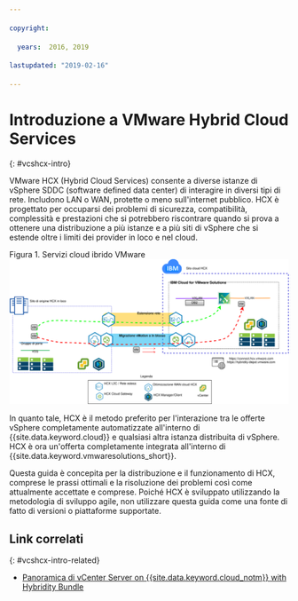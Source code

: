 ```yaml
---

copyright:

  years:  2016, 2019

lastupdated: "2019-02-16"

---
```


# Introduzione a VMware Hybrid Cloud Services
{: #vcshcx-intro}

VMware HCX (Hybrid Cloud Services) consente a diverse istanze di vSphere SDDC (software defined data center) di interagire in diversi tipi di rete. Includono LAN o WAN, protette o meno sull'internet pubblico. HCX è progettato per occuparsi dei problemi di sicurezza, compatibilità, complessità e prestazioni che si potrebbero riscontrare quando si prova a ottenere una distribuzione a più istanze e a più siti di vSphere che si estende oltre i limiti dei provider in loco e nel cloud.

Figura 1. Servizi cloud ibrido VMware
![Servizi cloud ibrido VMware](vcshcx.svg)

In quanto tale, HCX è il metodo preferito per l'interazione tra le offerte vSphere completamente automatizzate all'interno di {{site.data.keyword.cloud}} e qualsiasi altra istanza distribuita di vSphere. HCX è ora un'offerta completamente integrata all'interno di {{site.data.keyword.vmwaresolutions_short}}.

Questa guida è concepita per la distribuzione e il funzionamento di HCX, comprese le prassi ottimali e la risoluzione dei problemi così come attualmente accettate e comprese. Poiché HCX è sviluppato utilizzando la metodologia di sviluppo agile, non utilizzare questa guida come una fonte di fatto di versioni o piattaforme supportate.

## Link correlati
{: #vcshcx-intro-related}

* [Panoramica di vCenter Server on {{site.data.keyword.cloud_notm}} with Hybridity Bundle
](/docs/services/vmwaresolutions/archiref/vcs/vcs-hybridity-intro.html) 
